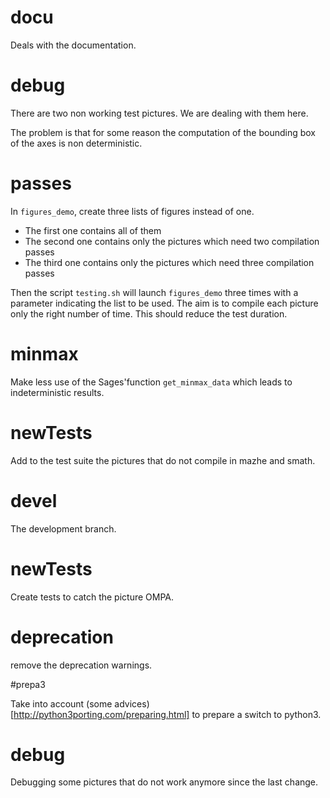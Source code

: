 # docu

Deals with the documentation.

# debug

There are two non working test pictures. We are dealing with them here.

The problem is that for some reason the computation of the bounding box of the axes
is non deterministic.

# passes

In `figures_demo`, create three lists of figures instead of one.

- The first one contains all of them
- The second one contains only the pictures which need two compilation passes
- The third one contains only the pictures which need three compilation passes

Then the script `testing.sh` will launch `figures_demo` three times with 
a parameter indicating the list to be used.
The aim is to compile each picture only the right number of time. This should reduce the 
test duration.

# minmax

Make less use of the Sages'function `get_minmax_data` which leads to indeterministic results.

# newTests

Add to the test suite the pictures that do not compile in mazhe and smath.

# devel

The development branch.

# newTests

Create tests to catch the picture OMPA.

# deprecation

remove the deprecation warnings.

#prepa3

Take into account (some advices)[http://python3porting.com/preparing.html] to prepare a switch to python3.

# debug

Debugging some pictures that do not work anymore since the last change.
